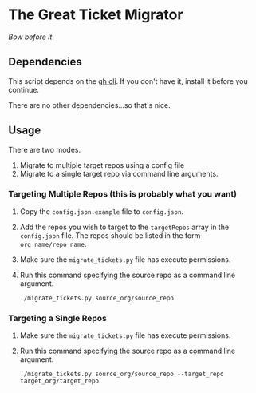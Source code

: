 # The Great Ticket Migrator

_Bow before it_

## Dependencies

This script depends on the [gh cli](https://cli.github.com/). If you don't have it, install it before you continue.

There are no other dependencies...so that's nice.

## Usage

There are two modes.

1. Migrate to multiple target repos using a config file
1. Migrate to a single target repo via command line arguments.

### Targeting Multiple Repos (this is probably what you want)

1. Copy the `config.json.example` file to `config.json`.
1. Add the repos you wish to target to the `targetRepos` array in the `config.json` file. The repos should be listed in the form `org_name/repo_name`.
1. Make sure the `migrate_tickets.py` file has execute permissions.
1. Run this command specifying the source repo as a command line argument.

    ```shell
    ./migrate_tickets.py source_org/source_repo
    ```

### Targeting a Single Repos

1. Make sure the `migrate_tickets.py` file has execute permissions.
1. Run this command specifying the source repo as a command line argument.

    ```shell
    ./migrate_tickets.py source_org/source_repo --target_repo target_org/target_repo
    ```

